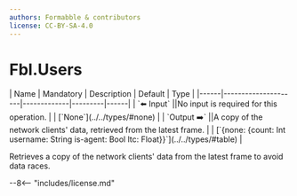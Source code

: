 ```yaml
---
authors: Formabble & contributors
license: CC-BY-SA-4.0
---
```



# Fbl.Users

<div class="sh-parameters" markdown="1">
| Name | Mandatory | Description | Default | Type |
|------|---------------------|-------------|---------|------|
| `⬅️ Input` ||No input is required for this operation. | | [`None`](../../types/#none) |
| `Output ➡️` ||A copy of the network clients' data, retrieved from the latest frame. | | [`{none: {count: Int username: String is-agent: Bool ltc: Float}}`](../../types/#table) |

</div>

Retrieves a copy of the network clients' data from the latest frame to avoid data races.

--8<-- "includes/license.md"

